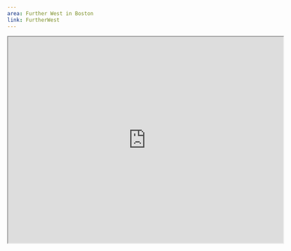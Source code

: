 ```yaml
---
area: Further West in Boston
link: FurtherWest
---
```

<iframe src="https://www.google.com/maps/d/u/0/embed?mid=1bgYDvgfvjIR5Ap456bboNQd8YRM" width="640" height="480"></iframe>